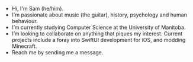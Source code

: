 - Hi, I'm Sam (he/him).
- I'm passionate about music (the guitar), history, psychology and human behaviour.
- I’m currently studying Computer Science at the University of Manitoba.
- I’m looking to collaborate on anything that piques my interest. Current projects include a foray into SwiftUI development for iOS, and modding Minecraft.
- Reach me by sending me a message.

<!---
samuelbarrett/samuelbarrett is a ✨ special ✨ repository because its `README.md` (this file) appears on your GitHub profile.
You can click the Preview link to take a look at your changes.
--->
